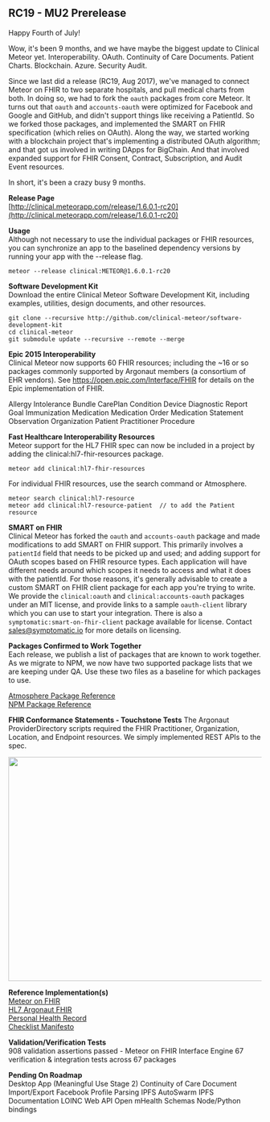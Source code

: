 ## RC19 - MU2 Prerelease  

Happy Fourth of July!

Wow, it's been 9 months, and we have maybe the biggest update to Clinical Meteor yet.  Interoperability.  OAuth.  Continuity of Care Documents.  Patient Charts.  Blockchain.  Azure.  Security Audit.   

Since we last did a release (RC19, Aug 2017), we've managed to connect Meteor on FHIR to two separate hospitals, and pull medical charts from both.  In doing so, we had to fork the `oauth` packages from core Meteor.  It turns out that `oauth` and `accounts-oauth` were optimized for Facebook and Google and GitHub, and didn't support things like receiving a PatientId.  So we forked those packages, and implemented the SMART on FHIR specification (which relies on OAuth).   Along the way, we started working with a blockchain project that's implementing a distributed OAuth algorithm; and that got us involved in writing DApps for BigChain.  And that involved expanded support for FHIR Consent, Contract, Subscription, and Audit Event resources.   

In short, it's been a crazy busy 9 months.  


**Release Page**  
[http://clinical.meteorapp.com/release/1.6.0.1-rc20](http://clinical.meteorapp.com/release/1.6.0.1-rc20)


**Usage**  
Although not necessary to use the individual packages or FHIR resources, you can synchronize an app to the baselined dependency versions by running your app with the --release flag.

```
meteor --release clinical:METEOR@1.6.0.1-rc20
```

**Software Development Kit**  
Download the entire Clinical Meteor Software Development Kit, including examples, utilities, design documents, and other resources.

```
git clone --recursive http://github.com/clinical-meteor/software-development-kit
cd clinical-meteor 
git submodule update --recursive --remote --merge
```

**Epic 2015 Interoperability**  
Clinical Meteor now supports 60 FHIR resources; including the ~16 or so packages commonly supported by Argonaut members (a consortium of EHR vendors). See https://open.epic.com/Interface/FHIR for details on the Epic implementation of FHIR. 

Allergy Intolerance
Bundle
CarePlan
Condition
Device
Diagnostic Report
Goal
Immunization
Medication
Medication Order
Medication Statement
Observation
Organization
Patient
Practitioner
Procedure


**Fast Healthcare Interoperability Resources**  
Meteor support for the HL7 FHIR spec can now be included in a project by adding the clinical:hl7-fhir-resources package.

```
meteor add clinical:hl7-fhir-resources
```

For individual FHIR resources, use the search command or Atmosphere.

```
meteor search clinical:hl7-resource
meteor add clinical:hl7-resource-patient  // to add the Patient resource
```

**SMART on FHIR**  
Clinical Meteor has forked the `oauth` and `accounts-oauth` package and made modifications to add SMART on FHIR support.  This primarily involves a `patientId` field that needs to be picked up and used; and adding support for OAuth scopes based on FHIR resource types.  Each application will have different needs around which scopes it needs to access and what it does with the patientId.  For those reasons, it's generally advisable to create a custom SMART on FHIR client package for each app you're trying to write.  We provide the `clinical:oauth` and `clinical:accounts-oauth` packages under an MIT license, and provide links to a sample `oauth-client` library which you can use to start your integration.  There is also a `symptomatic:smart-on-fhir-client` package available for license.  Contact sales@symptomatic.io for more details on licensing.


**Packages Confirmed to Work Together**  
Each release, we publish a list of packages that are known to work together.  As we migrate to NPM, we now have two supported package lists that we are keeping under QA.  Use these two files as a baseline for which packages to use.  

[Atmosphere Package Reference](https://github.com/clinical-meteor/framework-doc-generator/blob/develop/clinical.meteor.rc20.json)  
[NPM Package Reference](https://github.com/clinical-meteor/meteor-on-fhir/blob/development/webapp/package.json)  



**FHIR Conformance Statements - Touchstone Tests**
The Argonaut ProviderDirectory scripts required the FHIR Practitioner, Organization, Location, and Endpoint resources.  We simply implemented REST APIs to the spec.  

<img src="/uploads/default/original/2X/3/33dcad3f93620167b7a90f112bf1b481f2c62fb6.png" width="690" height="445">


**Reference Implementation(s)**  
[Meteor on FHIR](https://github.com/clinical-meteor/meteor-on-fhir)  
[HL7 Argonaut FHIR](https://github.com/clinical-meteor/hl7-argonaut-fhir)  
[Personal Health Record](https://github.com/clinical-meteor/personal-health-record)  
[Checklist Manifesto](https://github.com/clinical-meteor/checklist-manifesto)  


**Validation/Verification Tests**  
908 validation assertions passed - Meteor on FHIR Interface Engine
67 verification & integration tests across 67 packages

**Pending On Roadmap**  
Desktop App (Meaningful Use Stage 2)
Continuity of Care Document Import/Export
Facebook Profile Parsing
IPFS AutoSwarm 
IPFS Documentation
LOINC Web API
Open mHealth Schemas
Node/Python bindings
